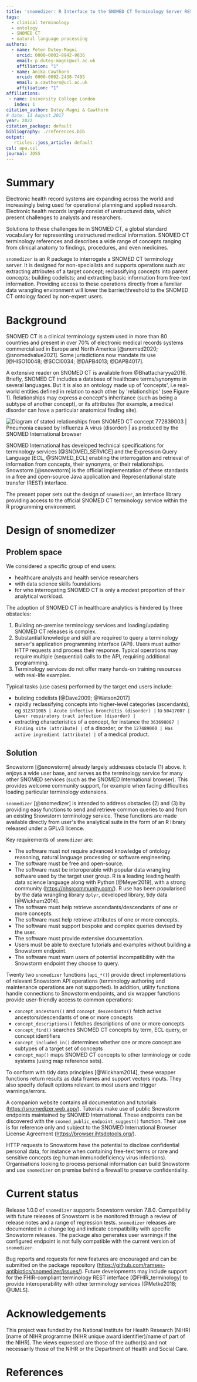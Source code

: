 ```yaml
---
title: 'snomedizer: R Interface to the SNOMED CT Terminology Server REST API'
tags:
  - clinical terminology
  - ontology
  - SNOMED CT
  - natural language processing
authors:
  - name: Peter Dutey-Magni
    orcid: 0000-0002-8942-9836
    email: p.dutey-magni@ucl.ac.uk
    affiliation: "1"
  - name: Anika Cawthorn
    orcid: 0000-0002-2438-7495
    email: a.cawthorn@ucl.ac.uk
    affiliation: "1"
affiliations:
 - name: University College London
   index: 1
citation_author: Dutey-Magni & Cawthorn
# date: 13 August 2017
year: 2022
citation_package: default
bibliography: ./references.bib
output: 
   rticles::joss_article: default
csl: apa.csl
journal: JOSS
---
```





# Summary

Electronic health record systems are expanding across the world and increasingly being used for operational planning and applied research. Electronic health records largely consist of unstructured data, which present challenges to analysts and researchers. 

Solutions to these challenges lie in SNOMED CT, a global standard vocabulary for representing unstructured medical information. SNOMED CT terminology references and describes a wide range of concepts ranging from clinical anatomy to findings, procedures, and even medicines.

``snomedizer`` is an R package to interrogate a SNOMED CT terminology server. It is designed for non-specialists and supports operations such as: extracting attributes of a target concept; reclassifying concepts into parent concepts; building codelists; and extracting basic information from free-text information. Providing access to these operations directly from a familiar data wrangling environment will lower the barrier/threshold to the SNOMED CT ontology faced by non-expert users. 

# Background 

SNOMED CT is a clinical terminology system used in more than 80 countries and present in over 70% of electronic medical records systems commercialised in Europe and North America [@snomed2020; @snomedvalue2021]. Some jurisdictions now mandate its use [@HISO10048; @SCCI0034; @DAPB4013; @DAPB4017]. 

A extensive reader on SNOMED CT is available from @Bhattacharyya2016. Briefly, SNOMED CT includes a database of healthcare terms/synonyms in several languages. But it is also an ontology made up of 'concepts', i.e real-world entities defined in relation to each other by 'relationships' (see Figure 1). Relationships may express a concept's inheritance (such as being a subtype of another concept), or its attributes (for example, a medical disorder can have a particular anatomical finding site).

![Diagram of stated relationships from SNOMED CT concept `772839003 | Pneumonia caused by Influenza A virus (disorder) |` as produced by the SNOMED International browser](pneumonia_diagram.png) 

SNOMED International has developed technical specifications for terminology services [@SNOMED_SERVICE] and the Expression Query Language [ECL, @SNOMED_ECL] enabling the interrogation and retrieval of information from concepts, their synonyms, or their relationships. Snowstorm [@snowstorm] is the official implementation of these standards in a free and open-source Java application and Representational state transfer (REST) interface.

The present paper sets out the design of ``snomedizer``, an interface library providing access to the official SNOMED CT terminology service within the R programming environment.

# Design of snomedizer

## Problem space

We considered a specific group of end users:

* healthcare analysts and health service researchers 
* with data science skills foundations
* for who interrogating SNOMED CT is only a modest proportion of their analytical workload.

The adoption of SNOMED CT in healthcare analytics is hindered by three obstacles:

1. Building on-premise terminology services and loading/updating SNOMED CT releases is complex.
2. Substantial knowledge and skill are required to query a terminology server's application programming interface (API). Users must author HTTP requests and process their response. Typical operations may require multiple (sequential) calls to the API, requiring additional programming.
3. Terminology services do not offer many hands-on training resources with real-life examples.

Typical tasks (use cases) performed by the target end users include:

- building codelists [@Dave2009; @Watson2017]
- rapidly reclassifying concepts into higher-level categories (ascendants), eg `312371005 | Acute infective bronchitis (disorder) |` to  `50417007 | Lower respiratory tract infection (disorder) |`
- extracting characteristics of a concept, for instance the `363698007 | Finding site (attribute) |` of a disorder, or the `127489000 | Has active ingredient (attribute) |` of a medical product.

## Solution

Snowstorm [@snowstorm] already largely addresses obstacle (1) above. It enjoys a wide user base, and serves as the terminology service for many other SNOMED services (such as the SNOMED International browser). This provides welcome community support, for example when facing difficulties loading particular terminology extensions.

``snomedizer`` [@snomedizer] is intended to address obstacles (2) and (3) by providing easy functions to send and retrieve common queries to and from an existing Snowstorm terminology service. These functions are made available directly from user's the analytical suite in the form of an R library released under a GPLv3 licence.

Key requirements of ``snomedizer`` are:

* The software must not require advanced knowledge of ontology reasoning, natural language processing or software engineering.
* The software must be free and open-source.
* The software must be interoperable with popular data wrangling software used by the target user group. R is a leading leading health data science language along with Python [@Meyer2019], with a strong community (https://nhsrcommunity.com/). R use has been popularised by the data wrangling library ``dplyr``, developed  library, tidy data [@Wickham2014]. 
* The software must help retrieve ascendants/descendants of one or more concepts.
* The software must help retrieve attributes of one or more concepts.
* The software must support bespoke and complex queries devised by the user.
* The software must provide extensive documentation.
* Users must be able to execture tutorials and examples without building a Snowstorm endpoint.
* The software must warn users of potential incompatibility with the Snowstorm endpoint they choose to query.

Twenty two ``snomedizer`` functions (`api_*()`) provide direct implementations of relevant Snowstorm API operations (terminology authoring and maintenance operations are not supported). In addition, utility functions handle connections to Snowstorm endpoints, and six wrapper functions provide user-friendly access to common operations:

* `concept_ancestors()` and `concept_descendants()` fetch active ancestors/descendants of one or more concepts
* `concept_descriptions()` fetches descriptions of one or more concepts
* `concept_find()` searches SNOMED CT concepts by term, ECL query, or concept identifiers
* `concept_included_in()` determines whether one or more concept are subtypes of a target set of concepts
* `concept_map()` maps SNOMED CT concepts to other terminology or code systems (using map reference sets).

To conform with tidy data principles [@Wickham2014], these wrapper functions return results as data frames and support vectors inputs. They also specify default options relevant to most users and trigger warnings/errors.

A companion website contains all documentation and tutorials (https://snomedizer.web.app/). Tutorials make use of public Snowstorm endpoints maintained by SNOMED International. These endpoints can be discovered with the `snomed_public_endpoint_suggest()` function. Their use is for reference only and subject to the SNOMED International Browser License Agreement (https://browser.ihtsdotools.org/).

HTTP requests to Snowstorm have the potential to disclose confidential personal data, for instance when containing free-text terms or rare and sensitive concepts (eg human immunodeficiency virus infections). Organisations looking to process personal information can build Snowstorm and use ``snomedizer`` on premise behind a firewall to preserve confidentiality.


# Current status 

Release 1.0.0 of ``snomedizer`` supports Snowstorm version 7.8.0. Compatibility with future releases of Snowstorm is be monitored through a review of release notes and a range of regression tests. ``snomedizer`` releases are documented in a change log and indicate compatibility with specific Snowstorm releases. The package also generates user warnings if the configured endpoint is not fully compatible with the current version of ``snomedizer``.

Bug reports and requests for new features are encouraged and can be submitted on the package repository (https://github.com/ramses-antibiotics/snomedizer/issues/). Future developments may include support for the FHIR-compliant terminology REST interface [@FHIR_terminology] to provide interoperability with other terminology services [@Metke2018; @UMLS].


# Acknowledgements

This project was funded by the National Institute for Health Research (NIHR) [name of NIHR programme (NIHR unique award identifier)/name of part of the NIHR]. The views expressed are those of the author(s) and not necessarily those of the NIHR or the Department of Health and Social Care.


# References
